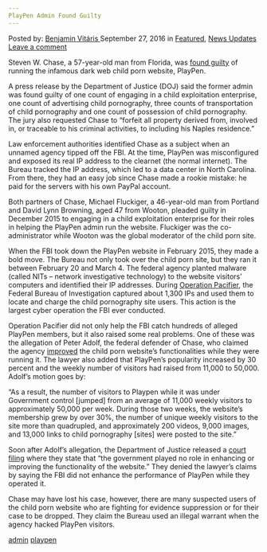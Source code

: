 ```yaml
---
PlayPen Admin Found Guilty
---
```

<article class="post-listing post-15563 post type-post status-publish format-standard has-post-thumbnail hentry  tag-admin tag-guilty tag-playpen">
    <div class="post-inner">
        <span>Posted by: <a href="https://www.deepdotweb.com/author/benjaminvi/" title="">Benjamin Vitáris </a></span>
    <span>September 27, 2016</span>
    <span>in <a href="https://www.deepdotweb.com/category/deepdot-news/" rel="category tag">Featured</a>, <a href="https://www.deepdotweb.com/category/news-updates/" rel="category tag">News Updates</a></span>
    <span><a href="https://www.deepdotweb.com/2016/09/27/playpen-admin-found-guilty/#respond">Leave a comment</a></span>
    </p>
    <div class="clear"></div>
    <div class="entry">
    <p>Steven W. Chase, a 57-year-old man from Florida, was <a href="http://motherboard.vice.com/read/playpen-founder-guilty">found guilty</a> of running the infamous dark web child porn website, PlayPen.</p>
    <p>A press release by the Department of Justice (DOJ) said the former admin was found guilty of one count of engaging in a child exploitation enterprise, one count of advertising child pornography, three counts of transportation of child pornography and one count of possession of child pornography. The jury also requested Chase to “forfeit all property derived from, involved in, or traceable to his criminal activities, to including his Naples residence.”</p>
    <p>Law enforcement authorities identified Chase as a subject when an unnamed agency tipped off the FBI. At the time, PlayPen was misconfigured and exposed its real IP address to the clearnet (the normal internet). The Bureau tracked the IP address, which led to a data center in North Carolina. From there, they had an easy job since Chase made a rookie mistake: he paid for the servers with his own PayPal account.</p>
    <p>Both partners of Chase, Michael Fluckiger, a 46-year-old man from Portland and David Lynn Browning, aged 47 from Wooton, pleaded guilty in December 2015 to engaging in a child exploitation enterprise for their roles in helping the PlayPen admin run the website. Fluckiger was the co-administrator while Wooton was the global moderator of the child porn site.</p>
    <p>When the FBI took down the PlayPen website in February 2015, they made a bold move. The Bureau not only took over the child porn site, but they ran it between February 20 and March 4. The federal agency planted malware (called NITs – network investigative technology) to the website visitors’ computers and identified their IP addresses. During <a href="https://www.deepdotweb.com/2016/01/08/fbi-ultimate-hack-job-1300-computers-take-down/">Operation Pacifier</a>, the Federal Bureau of Investigation captured about 1,300 IPs and used them to locate and charge the child pornography site users. This action is the largest cyber operation the FBI ever conducted.</p>
    <p>Operation Pacifier did not only help the FBI catch hundreds of alleged PlayPen members, but it also raised some real problems. One of these was the allegation of Peter Adolf, the federal defender of Chase, who claimed the agency <a href="https://www.deepdotweb.com/2016/09/02/largest-deepweb-child-porn-distributor-fbi/">improved</a> the child porn website’s functionalities while they were running it. The lawyer also added that PlayPen’s popularity increased by 30 percent and the weekly number of visitors had raised from 11,000 to 50,000. Adolf’s motion goes by:</p>
    <p>“As a result, the number of visitors to Playpen while it was under Government control [jumped] from an average of 11,000 weekly visitors to approximately 50,000 per week. During those two weeks, the website’s membership grew by over 30%, the number of unique weekly visitors to the site more than quadrupled, and approximately 200 videos, 9,000 images, and 13,000 links to child pornography [sites] were posted to the site.”</p>
    <p>Soon after Adolf’s allegation, the Department of Justice released a <a href="https://www.deepdotweb.com/2016/09/14/playpen-case-doj-says-fbi-played-no-role-improving-child-porn-website/">court filing</a> where they state that “the government played no role in enhancing or improving the functionality of the website.” They denied the lawyer’s claims by saying the FBI did not enhance the performance of PlayPen while they operated it.</p>
    <p>Chase may have lost his case, however, there are many suspected users of the child porn website who are fighting for evidence suppression or for their case to be dropped. They claim the Bureau used an illegal warrant when the agency hacked PlayPen visitors.</p>
    </div>
    <a href="https://www.deepdotweb.com/tag/admin/" rel="tag">admin</a>  <a href="https://www.deepdotweb.com/tag/playpen/" rel="tag">playpen</a></span> <span style="display:none" class="updated">2016-09-27</span>
    <div style="display:none" class="vcard author" itemprop="author" itemscope itemtype="http://schema.org/Person"><strong class="fn" itemprop="name"><a href="https://www.deepdotweb.com/author/benjaminvi/" title="Posts by Benjamin Vitáris" rel="author">Benjamin Vitáris</a></strong></div>
    </div>
</article>


